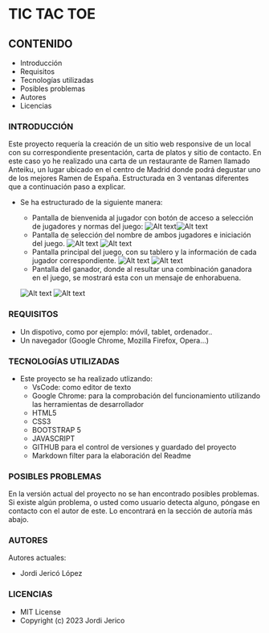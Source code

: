 # TIC TAC TOE 

## CONTENIDO
   
* Introducción
* Requisitos
* Tecnologías utilizadas
* Posibles problemas
* Autores
* Licencias


### INTRODUCCIÓN

Este proyecto requería la creación de un sitio web responsive de un local con su correspondiente presentación,  carta de platos y sitio de contacto.
En este caso yo he realizado una carta de un restaurante de Ramen llamado Anteiku, un lugar ubicado en el centro de Madrid donde podrá degustar uno de los mejores Ramen de España. Estructurada en 3 ventanas diferentes que a continuación paso a explicar.

* Se ha estructurado de la siguiente manera:
    - Pantalla de bienvenida al jugador con botón de acceso a selección de jugadores y normas del juego:
   ![Alt text](img/MainMovil.png)![Alt text](img/mainPC.PNG)
    - Pantalla de selección del nombre de ambos jugadores e iniciación del juego.
    ![Alt text](img/JugadoresMovil.png)
    ![Alt text](img/jugadoresPC.PNG)
    - Pantalla principal del juego, con su tablero y la información de cada jugador correspondiente.
    ![Alt text](img/tableroMovil.png)
    ![Alt text](img/mainPC.PNG)
    - Pantalla del ganador, donde al resultar una combinación ganadora en el juego, se mostrará esta con un mensaje de enhorabuena.

    ![Alt text](img/winnerMovil.png)
    ![Alt text](img/winnerPC.PNG)



### REQUISITOS

* Un dispotivo, como por ejemplo: móvil, tablet, ordenador..
* Un navegador (Google Chrome, Mozilla Firefox, Opera...)


### TECNOLOGÍAS UTILIZADAS

* Este proyecto se ha realizado utlizando:
    - VsCode: como editor de texto
    - Google Chrome: para la comprobación del funcionamiento utilizando las herramientas de desarrollador
    - HTML5
    - CSS3
    - BOOTSTRAP 5
    - JAVASCRIPT
    - GITHUB para el control de versiones y guardado del proyecto
    - Markdown filter para la elaboración del Readme



### POSIBLES PROBLEMAS

En la versión actual del proyecto no se han encontrado posibles problemas.
Si existe algún problema, o usted como usuario detecta alguno, póngase en contacto con el autor de este. Lo encontrará en la sección de autoría más abajo.


### AUTORES

Autores actuales:

* Jordi Jericó López 

### LICENCIAS

* MIT License
* Copyright (c) 2023 Jordi Jerico